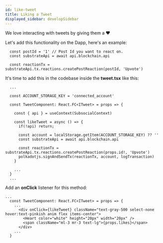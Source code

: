 ```yaml
---
id: like-tweet
title: Liking a Tweet
displayed_sidebar: developSidebar
---
```


We love interacting with tweets by giving them a ❤️

Let's add this functionality on the Dapp, here's an example:

```tsx
  const postId = '1' // Post Id you want to react on.
  const substrateApi = await api.blockchain.api

  const reactionTx = substrateApi.tx.reactions.createPostReaction(postId, 'Upvote')
```

It's time to add this in the codebase inside the **tweet.tsx** like this:

```tsx
  ...

  const ACCOUNT_STORAGE_KEY = 'connected_account'

  const TweetComponent: React.FC<ITweet> = props => {

    const { api } = useContext(SubsocialContext)

    const likeTweet = async () => {
      if(!api) return;

      const account = localStorage.getItem(ACCOUNT_STORAGE_KEY) ?? ''
      const substrateApi = await api.blockchain.api

      const reactionTx = substrateApi.tx.reactions.createPostReaction(props.id!, 'Upvote')
      polkadotjs.signAndSendTx(reactionTx, account, logTransaction)
    }

    ...
  }
  ...
```

Add an **onClick** listener for this method:

```tsx
...
  const TweetComponent: React.FC<ITweet> = props => {
    ...
      <div onClick={likeTweet} className="text-gray-500 select-none hover:text-pinkish anim flex items-center">
        <Heart color="white" height="20px" width="20px" />
        <span className="ml-3 mr-3 text-lg">{props.likes}</span>
      </div>
    ...
  }
```

